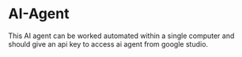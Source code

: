 # AI-Agent

This AI agent can be worked automated within a single computer and should give an api key to access ai agent from google studio.

